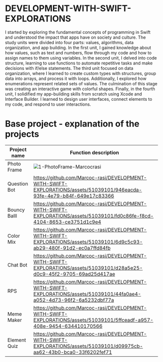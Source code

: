 # DEVELOPMENT-WITH-SWIFT-EXPLORATIONS

I started by exploring the fundamental concepts of programming in Swift and understood the impact that apps have on society and culture. The study units were divided into four parts: values, algorithms, data organization, and app building. In the first unit, I gained knowledge about how values, such as text and numbers, flow through my code and how to assign names to them using variables. In the second unit, I delved into code structure, learning to use functions to automate repetitive tasks and make decisions with if/else statements. The third unit focused on data organization, where I learned to create custom types with structures, group data into arrays, and process it with loops. Additionally, I explored how enumerations represent related sets of values. The culmination of this stage was creating an interactive game with colorful shapes. Finally, in the fourth unit, I solidified my app-building skills from scratch using Xcode and Interface Builder. I learned to design user interfaces, connect elements to my code, and respond to user interactions. 

# Base project - explanation of the projects

| Project name | Function description |
|---|---|
|Photo Frame|![1-PhotoFrame-Marcocrasi](https://github.com/Marcoc-rasi/DEVELOPMENT-WITH-SWIFT-EXPLORATIONS/assets/51039101/2e1996cd-eda4-4451-9c5f-adf5ae190e31)|
| Question Bot | https://github.com/Marcoc-rasi/DEVELOPMENT-WITH-SWIFT-EXPLORATIONS/assets/51039101/946eacda-93fe-4e79-b84f-649e17c83366 |
| Bouncy Balll | https://github.com/Marcoc-rasi/DEVELOPMENT-WITH-SWIFT-EXPLORATIONS/assets/51039101/fd0c86fe-f8cd-4104-8653-ce3751d1c9e4 |
| Color Mix | https://github.com/Marcoc-rasi/DEVELOPMENT-WITH-SWIFT-EXPLORATIONS/assets/51039101/6d9c5c93-ab29-480f-91d2-ec0a7ffd84fb |
| Chat Bot | https://github.com/Marcoc-rasi/DEVELOPMENT-WITH-SWIFT-EXPLORATIONS/assets/51039101/d28a5e25-d0c9-45f2-9705-69ad25d417ae |
| RPS |https://github.com/Marcoc-rasi/DEVELOPMENT-WITH-SWIFT-EXPLORATIONS/assets/51039101/44fa0ae4-a052-4d73-96f2-6a5232dbf77a |
| Meme Maker | https://github.com/Marcoc-rasi/DEVELOPMENT-WITH-SWIFT-EXPLORATIONS/assets/51039101/5ffceadf-a957-408e-9454-634410170566 |
| Element Quiz | https://github.com/Marcoc-rasi/DEVELOPMENT-WITH-SWIFT-EXPLORATIONS/assets/51039101/d09975cb-aa62-43b0-bca0-33f6202fef71 |
